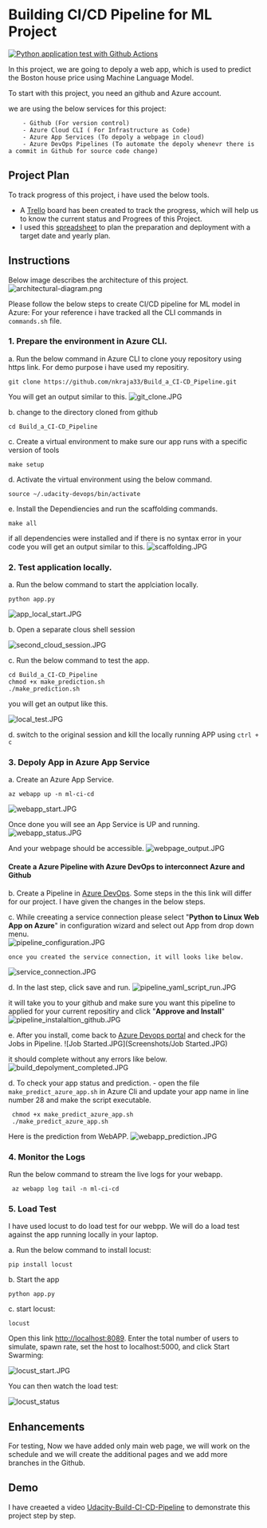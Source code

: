 # Building CI/CD Pipeline for ML Project

[![Python application test with Github Actions](https://github.com/nkraja33/Build_a_CI-CD_Pipeline/actions/workflows/python-app.yml/badge.svg)](https://github.com/nkraja33/Build_a_CI-CD_Pipeline/actions/workflows/python-app.yml)

In this project, we are going to depoly a web app, which is used to predict the Boston house price using Machine Language Model.

 To start with this project, you need an github and Azure account.
    
   we are using the below services for this project:
   
        - Github (For version control)
        - Azure Cloud CLI ( For Infrastructure as Code)
        - Azure App Services (To depoly a webpage in cloud)
        - Azure DevOps Pipelines (To automate the depoly whenevr there is a commit in Github for source code change)

## Project Plan

   To track progress of this project, i have used the below tools.

   * A [Trello](https://trello.com/b/ciPOerLL/build-ci-cdpipeline) board has been created to track the progress, which will help us to know the current status and Progrees of this Project.
   * I used this [spreadsheet](project-schedule.xlsx) to plan the preparation and deployment with a target date and yearly plan.

## Instructions

Below image describes the architecture of this project.
![architectural-diagram.png](architectural-diagram.png)

   Please follow the below steps to create CI/CD pipeline for ML model in Azure: For your reference i have tracked all the CLI commands in `commands.sh` file.

### 1. Prepare the environment in Azure CLI.

   a. Run the below command in Azure CLI to clone youy repository using https link. For demo purpose i have used my repositiry.
  
```
git clone https://github.com/nkraja33/Build_a_CI-CD_Pipeline.git
```

   You will get an output similar to this.
 ![git_clone.JPG](Screenshots/git_clone.JPG) 

 
 b. change to the directory cloned from github

```
cd Build_a_CI-CD_Pipeline
```

 c. Create a virtual environment to make sure our app runs with a specific version of tools
 
```
make setup
```

 d. Activate the virtual environment using the below command.

```
source ~/.udacity-devops/bin/activate
```

 e. Install the Dependiencies and run the scaffolding commands.

```
make all
```

 if all dependencies were installed and if there is no syntax error in your code you will get an output similar to this.
![scaffolding.JPG](Screenshots/scaffolding.JPG) 

### 2. Test application locally.

 a. Run the below command to start the applciation locally.

```
python app.py
```
![app_local_start.JPG](Screenshots/app_local_start.JPG)

b. Open a separate clous shell session

![second_cloud_session.JPG](Screenshots/second_cloud_session.JPG)

 
c. Run the below command to test the app.
```
cd Build_a_CI-CD_Pipeline
chmod +x make_prediction.sh
./make_prediction.sh
```
you will get an output like this.

![local_test.JPG](Screenshots/local_test.JPG)

 d. switch to the original session and kill the locally running APP using `ctrl + c`
 
### 3. Depoly App in Azure App Service

 a. Create an Azure App Service.
 
 ```
 az webapp up -n ml-ci-cd
 ```
 ![webapp_start.JPG](Screenshots/webapp_start.JPG)
 
 Once done you will see an App Service is UP and running.
 ![webapp_status.JPG](Screenshots/webapp_status.JPG)
 
 And your webpage should be accessible.
 ![webpage_output.JPG](Screenshots/webpage_output.JPG)
 
 #### Create a Azure Pipeline with Azure DevOps to interconnect Azure and Github
 
 b. Create a Pipeline in [Azure DevOps](https://docs.microsoft.com/en-us/azure/devops/pipelines/ecosystems/python-webapp?view=azure-devops&WT.mc_id=udacity_learn-wwl#create-an-azure-devops-project-and-connect-to-azure). Some steps in the this link will differ for our project. I have given the changes in the below steps.
 
 c. While creeating a service connection please select "<b>Python to Linux Web App on Azure</b>" in configuration wizard and select out App from drop down menu.    
 ![pipeline_configuration.JPG](Screenshots/pipeline_configuration.JPG)
 
    once you created the service connection, it will looks like below.
  ![service_connection.JPG](Screenshots/service_connection.JPG)
   
 d. In the last step, click save and run.
 ![pipeline_yaml_script_run.JPG](Screenshots/pipeline_yaml_script_run.JPG)
 
 it will take you to your github and make sure you want this pipeline to applied for your current repositiry and click "<b>Approve and Install</b>"
  ![pipeline_instalaltion_github.JPG](Screenshots/pipeline_instalaltion_github.JPG)
  
 e. After you install, come back to [Azure Devops portal](https://dev.azure.com/) and check for the Jobs in Pipeline.
 ![Job Started.JPG](Screenshots/Job Started.JPG)
 
  it should complete without any errors like below.
 ![build_depolyment_completed.JPG](Screenshots/build_depolyment_completed.JPG)

d. To check your app status and prediction.
     - open the file `make_predict_azure_app.sh` in Azure Cli and update your app name in line number 28 and make the script executable.
   ```
    chmod +x make_predict_azure_app.sh
    ./make_predict_azure_app.sh
   ```
   Here is the prediction from WebAPP.
  ![webapp_prediction.JPG](Screenshots/webapp_prediction.JPG)
   
 
### 4. Monitor the Logs
    
  Run the below command to stream the live logs for your webapp.
 ```
  az webapp log tail -n ml-ci-cd
 ```
 
### 5. Load Test
  
  I have used locust to do  load test for our webpp. We will do a load test against the app running locally in your laptop. 

a. Run the below command to install locust:
```
pip install locust
```
b. Start the app
```
python app.py
```

c. start locust:
```
locust
```
Open this link [http://localhost:8089](http://localhost:8089). Enter the total number of users to simulate, spawn rate, set the host to localhost:5000, and click Start Swarming:

![locust_start.JPG](Screenshots/locust_start.JPG)

You can then watch the load test:

![locust_status](Screenshots/locust_status.JPG)
 

## Enhancements

 For testing, Now we have added only main web page, we will work on the schedule and we will create the additional pages and we add more branches in the Github.

## Demo 

 I have creaeted a video [Udacity-Build-CI-CD-Pipeline](www.youtube.com) to demonstrate this project step by step.


